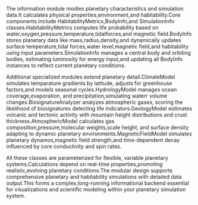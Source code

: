The information module modles planetary characteristics and simulation data.It calculates physical properties,environment,and habitability.Core components include HabitabilityMetrics,BodyInfo,and SimulationInfo classes.HabitabilityMetrics computes life probability based on water,oxygen,pressure,temperature,tidalforces,and magnetic field.BodyInfo stores planetary data like mass,radius,density,and dynamically updates surface temperature,tidal forces,water level,magnetic field,and habitability using input parameters.SimulationInfo manages a central body and orbiting bodies, estimating luminosity for energy input,and updating all BodyInfo instances to reflect current planetary conditions.

Additional specialized modules extend planetary detail.ClimateModel simulates temparature gradients by latitude, adjusts for greenhouse factors,and models seasonal cycles.HydrologyModel manages ocean coverage,evaporation, and precipitation,simulating waterr volume changes.BiosignatureAnalyzer analyzes atmospheric gases, scoring the likelihood of biosignatures detecting life indicators.GeologyModel estimates volcanic and tectonic activity with mountain height distributions and crust thickness.AtmosphericModel calculates gas composition,pressure,molecular weights,scale height, and surface density adapting to dynamic planetary environments.MagneticFieldModel simulates planetary dynamos,magnetic field strength,and time-dependent decay influenced by core conductivity and spin rates.

All these classes are parameterized for flexible, variable planetary systems.Calculations depend on real-time properties,promoting realistic,evolving planetary conditions.The modular design supports comprehensive planetary and habitability simulations with detailed data output.This forms a complex,long-running informational backend essential for visualizations and scientific modeling within your planetary simulation system.